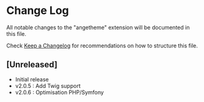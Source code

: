# Change Log

All notable changes to the "angetheme" extension will be documented in this file.

Check [Keep a Changelog](http://keepachangelog.com/) for recommendations on how to structure this file.

## [Unreleased]

- Initial release
- v2.0.5 : Add Twig support
- v2.0.6 : Optimisation PHP/Symfony